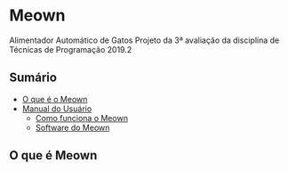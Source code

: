 # Meown 
Alimentador Automático de Gatos
Projeto da 3ª avaliação da disciplina de Técnicas de Programação 2019.2

## Sumário 
* [O que é o Meown](https://github.com/AnneSaint/Meown/blob/master/README.md#o-que-%C3%A9-meown)
* [Manual do Usuário]()
  * [Como funciona o Meown]()
  * [Software do Meown]()



## O que é Meown
